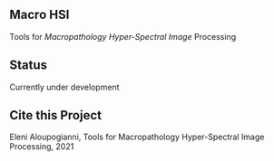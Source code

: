 ## Macro HSI
Tools for *Macropathology Hyper-Spectral Image* Processing

## Status

Currently under development

## Cite this Project

Eleni Aloupogianni, Tools for Macropathology Hyper-Spectral Image Processing, 2021
